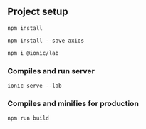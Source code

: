 
## Project setup
```
npm install 
```

```
npm install --save axios
```

```
npm i @ionic/lab
```

### Compiles and run server

```
ionic serve --lab
```

### Compiles and minifies for production
```
npm run build
```


